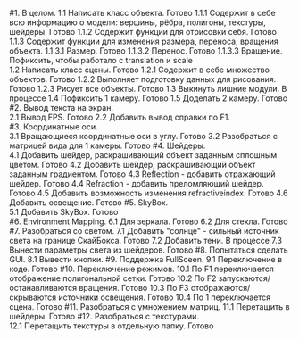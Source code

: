 #1. В целом.
	1.1 Написать класс объекта.																				Готово
		1.1.1 Содержит в себе всю информацию о модели: вершины, рёбра, полигоны, текстуры, шейдеры.			Готово
		1.1.2 Содержит функции для отрисовки себя.															Готово
		1.1.3 Содержит функции для изменения размера, переноса, вращения объекта.
			1.1.3.1 Размер.																					Готово
			1.1.3.2 Перенос.																				Готово
			1.1.3.3	Вращение.																				Пофиксить, чтобы работало с translation и scale							
	1.2 Написать класс сцены.																				Готово
		1.2.1 Содержит в себе множество объектов.															Готово
		1.2.2 Выполняет подготовку данных для рисования.													Готово
		1.2.3 Рисует все объекты.																			Готово
	1.3 Выкинуть лишние модули.																				В процессе
	1.4 Пофиксить 1 камеру.																					Готово
	1.5 Доделать 2 камеру.																					Готово
#2. Вывод текста на экран.																					
	2.1 Вывод FPS.																							Готово
	2.2 Добавить вывод справки по F1.																		
#3. Координатные оси.																						
	3.1 Вращающиеся координатные оси в углу.																Готово
	3.2 Разобраться с матрицей вида для 1 камеры.															Готово
#4. Шейдеры.																									
	4.1 Добавить шейдер, раскрашивающий объект заданным сплошным цветом.									Готово
	4.2 Добавить шейдер, раскрашивающий объект заданным градиентом.											Готово
	4.3 Reflection - добавить отражающий шейдер.															Готово
	4.4 Refraction - добавить преломляющий шейдер.															Готово
	4.5 Добавить возможность изменения refractiveindex.														Готово
	4.6 Добавить освещение.																					Готово
#5. SkyBox.																									
	5.1 Добавить SkyBox.																					Готово	
#6. Environment Mapping. 
	6.1 Для зеркала.																						Готово
	6.2 Для стекла.																							Готово
#7. Разобраться со светом.
	7.1 Добавить "солнце" - сильный источник света на границе СкайБокса.									Готово
	7.2 Добавить тени.																						В процессе
	7.3 Вынести параметры света из шейдеров.																Готово
#8. Попытаться сделать GUI.
	8.1 Вывести кнопки.
#9. Поддержка FullSceen.
	9.1 Переключение в коде.																				Готово
#10. Переключение режимов.
	10.1 По F1 переключается отображение полигональной сетки.												Готово
	10.2 По F2 запускаются/останавливаются вращения.														Готово
	10.3 По F3 отображаются/скрываются источники освещения.													Готово
	10.4 По 1 переключается сцена.																			Готово
#11. Разобраться с умножением матриц.
	11.1 Перетащить в шейдеры.																				Готово
#12. Разобраться с текстурами.	
	12.1 Перетащить текстуры в отдельную папку.																Готово